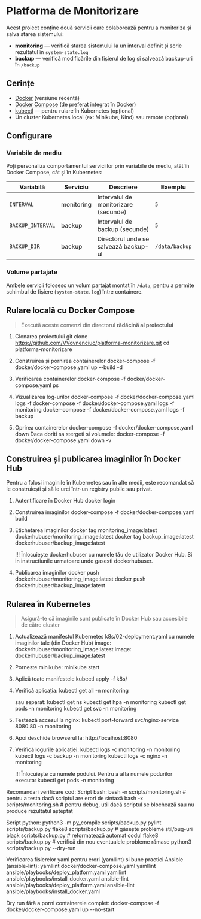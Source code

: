 # Platforma de Monitorizare

Acest proiect conține două servicii care colaborează pentru a monitoriza și salva starea sistemului:

- **monitoring** — verifică starea sistemului la un interval definit și scrie rezultatul în `system-state.log`
- **backup** — verifică modificările din fișierul de log și salvează backup-uri în `/backup`

## Cerințe

- [Docker](https://docs.docker.com/get-docker/) (versiune recentă)
- [Docker Compose](https://docs.docker.com/compose/install/) (de preferat integrat în Docker)
- [kubectl](https://kubernetes.io/docs/tasks/tools/) — pentru rulare în Kubernetes (opțional)
- Un cluster Kubernetes local (ex: Minikube, Kind) sau remote (opțional)

## Configurare

### Variabile de mediu

Poți personaliza comportamentul serviciilor prin variabile de mediu, atât în Docker Compose, cât și în Kubernetes:

| Variabilă        | Serviciu   | Descriere                                 | Exemplu        |
|------------------|------------|-------------------------------------------|----------------|
| `INTERVAL`       | monitoring | Intervalul de monitorizare (secunde)      | `5`            |
| `BACKUP_INTERVAL`| backup     | Intervalul de backup (secunde)            | `5`            |
| `BACKUP_DIR`     | backup     | Directorul unde se salvează backup-ul     | `/data/backup` |

### Volume partajate

Ambele servicii folosesc un volum partajat montat în `/data`, pentru a permite schimbul de fișiere (`system-state.log`) între containere.


## Rulare locală cu Docker Compose

> Execută aceste comenzi din directorul **rădăcină al proiectului**

1. Clonarea proiectului
    git clone https://github.com/VVovnenciuc/platforma-monitorizare.git
    cd platforma-monitorizare

2. Construirea și pornirea containerelor
    docker-compose -f docker/docker-compose.yaml up --build -d

3. Verificarea containerelor
    docker-compose -f docker/docker-compose.yaml ps

4. Vizualizarea log-urilor
    docker-compose -f docker/docker-compose.yaml logs -f
    docker-compose -f docker/docker-compose.yaml logs -f monitoring
    docker-compose -f docker/docker-compose.yaml logs -f backup

5. Oprirea containerelor
    docker-compose -f docker/docker-compose.yaml down
    Daca doriti sa stergeti si volumele:
    docker-compose -f docker/docker-compose.yaml down -v


## Construirea și publicarea imaginilor în Docker Hub

Pentru a folosi imaginile în Kubernetes sau în alte medii, este recomandat să le construiești și să le urci într-un registry public sau privat.

1. Autentificare în Docker Hub
    docker login

2. Construirea imaginilor
    docker-compose -f docker/docker-compose.yaml build

3. Etichetarea imaginilor 
    docker tag monitoring_image:latest dockerhubuser/monitoring_image:latest
    docker tag backup_image:latest dockerhubuser/backup_image:latest

    !!! Înlocuiește dockerhubuser cu numele tău de utilizator Docker Hub. Si in instructiunile urmatoare unde gasesti dockerhubuser.

4. Publicarea imaginilor
    docker push dockerhubuser/monitoring_image:latest
    docker push dockerhubuser/backup_image:latest

## Rularea în Kubernetes

> Asigură-te că imaginile sunt publicate în Docker Hub sau accesibile de către cluster

1. Actualizează manifestul Kubernetes k8s/02-deployment.yaml cu numele imaginilor tale (din Docker Hub)
    image: dockerhubuser/monitoring_image:latest
    image: dockerhubuser/backup_image:latest
2. Porneste minikube:
    minikube start

3. Aplică toate manifestele
    kubectl apply -f k8s/

4. Verifică aplicația:
    kubectl get all -n monitoring

    sau separat:
    kubectl get ns
    kubectl get hpa -n monitoring
    kubectl get pods -n monitoring
    kubectl get svc -n monitoring

5. Testează accesul la nginx:
    kubectl port-forward svc/nginx-service 8080:80 -n monitoring

6.  Apoi deschide browserul la:
    http://localhost:8080

7. Verifică logurile aplicației:
    kubectl logs <nume-pod> -c monitoring -n monitoring
    kubectl logs <nume-pod> -c backup -n monitoring
    kubectl logs <nume-pod> -c nginx -n monitoring

    !!! Înlocuiește <nume-pod> cu numele podului. Pentru a afla numele podurilor executa:
    kubectl get pods -n monitoring



Recomandari verificare cod:
Script bash:
    bash -n scripts/monitoring.sh   # pentru a testa dacă scriptul are erori de sintaxă
    bash -x scripts/monitoring.sh   # pentru debug, util dacă scriptul se blochează sau nu produce rezultatul așteptat
    
Script python:
    python3 -m py_compile scripts/backup.py
    pylint scripts/backup.py
    flake8 scripts/backup.py   # găsește probleme stil/bug-uri
    black scripts/backup.py    # reformatează automat codul
    flake8 scripts/backup.py   # verifică din nou eventualele probleme rămase
    python3 scripts/backup.py --dry-run

Verificarea fisierelor yaml pentru erori (yamllint) si bune practici Ansible (ansible-lint):
    yamllint docker/docker-compose.yaml
    yamllint ansible/playbooks/deploy_platform.yaml
    yamllint ansible/playbooks/install_docker.yaml
    ansible-lint ansible/playbooks/deploy_platform.yaml
    ansible-lint ansible/playbooks/install_docker.yaml

Dry run fără a porni containerele complet:
    docker-compose -f docker/docker-compose.yaml up --no-start